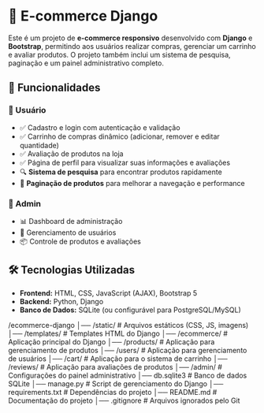 # 🛒 E-commerce Django  

Este é um projeto de **e-commerce responsivo** desenvolvido com **Django** e **Bootstrap**, permitindo aos usuários realizar compras, gerenciar um carrinho e avaliar produtos. O projeto também inclui um sistema de pesquisa, paginação e um painel administrativo completo.  

## 🚀 Funcionalidades  

### 👥 Usuário  
- ✅ Cadastro e login com autenticação e validação  
- ✅ Carrinho de compras dinâmico (adicionar, remover e editar quantidade)  
- ✅ Avaliação de produtos na loja  
- ✅ Página de perfil para visualizar suas informações e avaliações  
- 🔍 **Sistema de pesquisa** para encontrar produtos rapidamente  
- 📄 **Paginação de produtos** para melhorar a navegação e performance  

### 🔧 Admin  
- 📊 Dashboard de administração  
- 👤 Gerenciamento de usuários  
- 📦 Controle de produtos e avaliações  

## 🛠️ Tecnologias Utilizadas  

- **Frontend:** HTML, CSS, JavaScript (AJAX), Bootstrap 5
- **Backend:** Python, Django  
- **Banco de Dados:** SQLite (ou configurável para PostgreSQL/MySQL)  


/ecommerce-django │── /static/ # Arquivos estáticos (CSS, JS, imagens) │── /templates/ # Templates HTML do Django │── /ecommerce/ # Aplicação principal do Django │── /products/ # Aplicação para gerenciamento de produtos │── /users/ # Aplicação para gerenciamento de usuários │── /cart/ # Aplicação para o sistema de carrinho │── /reviews/ # Aplicação para avaliações de produtos │── /admin/ # Configurações do painel administrativo │── db.sqlite3 # Banco de dados SQLite │── manage.py # Script de gerenciamento do Django │── requirements.txt # Dependências do projeto │── README.md # Documentação do projeto │── .gitignore # Arquivos ignorados pelo Git
